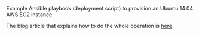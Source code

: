 Example Ansible playbook (deployment script) to provision an Ubuntu 14.04 AWS EC2 instance.

The blog article that explains how to do the whole operation is <a href="http://www.taessa.com/blog/2016/3/12/example-provision-aws-ec2-instance-using-ansible">here</a>
